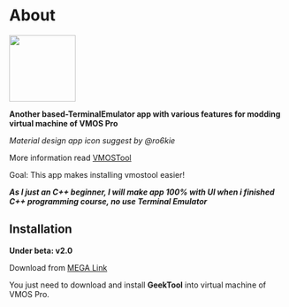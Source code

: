# About

<img src="https://i.imgur.com/aGDKH2R.png" width="120px"/> 

**Another based-TerminalEmulator app with various features for modding virtual machine of VMOS Pro**

*Material design app icon suggest by @ro6kie* 


More information read [VMOSTool](https://github.com/HuskyDG/VMOSPro_RootXposed_Terminal)

Goal: This app makes installing vmostool easier!

***As I just an C++ beginner, I will make app 100% with UI when i finished C++ programming course, no use Terminal Emulator***

## Installation

**Under beta: v2.0**

Download from [MEGA Link](http://link1s.com/W2GN7) 



You just need to download and install **GeekTool** into virtual machine of VMOS Pro.
